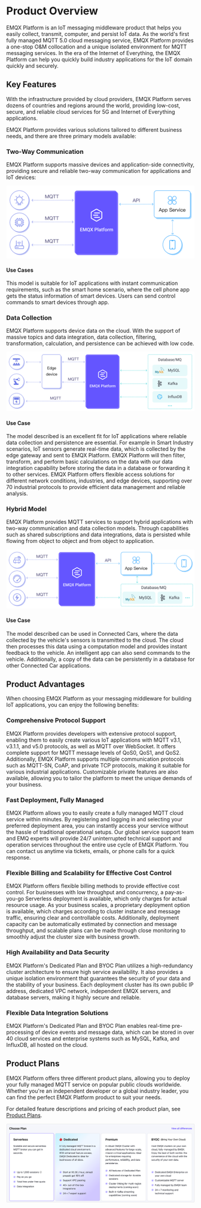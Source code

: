 # Product Overview

EMQX Platform is an IoT messaging middleware product that helps you easily collect, transmit, computer, and persist IoT data. As the world's first fully managed MQTT 5.0 cloud messaging service, EMQX Platform provides a one-stop O&M collocation and a unique isolated environment for MQTT messaging services. In the era of the Internet of Everything, the EMQX Platform can help you quickly build industry applications for the IoT domain quickly and securely.

## Key Features

With the infrastructure provided by cloud providers, EMQX Platform serves dozens of countries and regions around the world, providing low-cost, secure, and reliable cloud services for 5G and Internet of Everything applications.

EMQX Platform provides various solutions tailored to different business needs, and there are three primary models available:

### Two-Way Communication

EMQX Platform supports massive devices and application-side connectivity, providing secure and reliable two-way communication for applications and IoT devices:

<img src="./_assets/model_1.png" alt="two-way-communication" style="zoom:50%;" />

#### Use Cases

This model is suitable for IoT applications with instant communication requirements, such as the smart home scenario, where the cell phone app gets the status information of smart devices. Users can send control commands to smart devices through app. 

### Data Collection

EMQX Platform supports device data on the cloud. With the support of massive topics and data integration, data collection, filtering, transformation, calculation, and persistence can be achieved with low code.

<img src="./_assets/model_2.png" alt="emqx_cloud_model_2" style="zoom: 50%;" />

#### Use Case

The model described is an excellent fit for IoT applications where reliable data collection and persistence are essential. For example in Smart Industry scenarios, IoT sensors generate real-time data, which is collected by the edge gateway and sent to EMQX Platform. EMQX Platform will then filter, transform, and perform basic calculations on the data with our data integration capability before storing the data in a database or forwarding it to other services.  EMQX Platform offers flexible access solutions for different network conditions, industries, and edge devices, supporting over 70 industrial protocols to provide efficient data management and reliable analysis.

### Hybrid Model

EMQX Platform provides MQTT services to support hybrid applications with two-way communication and data collection models. Through capabilities such as shared subscriptions and data integrations, data is persisted while flowing from object to object and from object to application.

<img src="./_assets/model_3.png" alt="hybrid model" style="zoom:50%;" />

#### Use Case

The model described can be used in Connected Cars, where the data collected by the vehicle's sensors is transmitted to the cloud. The cloud then processes this data using a computation model and provides instant feedback to the vehicle. An intelligent app can also send commands to the vehicle. Additionally, a copy of the data can be persistently in a database for other Connected Car applications.

## Product Advantages

When choosing EMQX Platform as your messaging middleware for building IoT applications, you can enjoy the following benefits:

### Comprehensive Protocol Support

EMQX Platform provides developers with extensive protocol support, enabling them to easily create various IoT applications with MQTT v3.1, v3.1.1, and v5.0 protocols, as well as MQTT over WebSocket. It offers complete support for MQTT message levels of QoS0, QoS1, and QoS2. Additionally, EMQX Platform supports multiple communication protocols such as MQTT-SN, CoAP, and private TCP protocols, making it suitable for various industrial applications. Customizable private features are also available, allowing you to tailor the platform to meet the unique demands of your business.

### Fast Deployment, Fully Managed

EMQX Platform allows you to easily create a fully managed MQTT cloud service within minutes. By registering and logging in and selecting your preferred deployment area, you can instantly access your service without the hassle of traditional operational setups. Our global service support team and EMQ experts will provide 24/7 uninterrupted technical support and operation services throughout the entire use cycle of EMQX Platform. You can contact us anytime via tickets, emails, or phone calls for a quick response.

### Flexible Billing and Scalability for Effective Cost Control

EMQX Platform offers flexible billing methods to provide effective cost control. For businesses with low throughput and concurrency, a pay-as-you-go Serverless deployment is available, which only charges for actual resource usage. As your business scales, a proprietary deployment option is available, which charges according to cluster instance and message traffic, ensuring clear and controllable costs. Additionally, deployment capacity can be automatically estimated by connection and message throughput, and scalable plans can be made through close monitoring to smoothly adjust the cluster size with business growth.

### High Availability and Data Security

EMQX Platform's Dedicated Plan and BYOC Plan utilizes a high-redundancy cluster architecture to ensure high service availability. It also provides a unique isolation environment that guarantees the security of your data and the stability of your business. Each deployment cluster has its own public IP address, dedicated VPC network, independent EMQX servers, and database servers, making it highly secure and reliable.

### Flexible Data Integration Solutions

EMQX Platform's Dedicated Plan and BYOC Plan enables real-time pre-processing of device events and message data, which can be stored in over 40 cloud services and enterprise systems such as MySQL, Kafka, and InfluxDB, all hosted on the cloud.

## Product Plans

EMQX Platform offers three different product plans, allowing you to deploy your fully managed MQTT service on popular public clouds worldwide. Whether you're an independent developer or a global industry leader, you can find the perfect EMQX Platform product to suit your needs.

For detailed feature descriptions and pricing of each product plan, see [Product Plans](./price/plans.md).

![product_edition](./_assets/product_edition.png)


